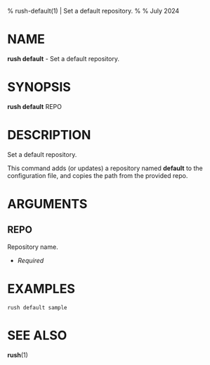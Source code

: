% rush-default(1) | Set a default repository.
% 
% July 2024

NAME
==================================================

**rush default** - Set a default repository.

SYNOPSIS
==================================================

**rush default** REPO

DESCRIPTION
==================================================

Set a default repository.

This command adds (or updates) a repository named **default** to the configuration file, and copies the path from the provided repo.


ARGUMENTS
==================================================

REPO
--------------------------------------------------

Repository name.

- *Required*

EXAMPLES
==================================================

~~~
rush default sample

~~~

SEE ALSO
==================================================

**rush**(1)


